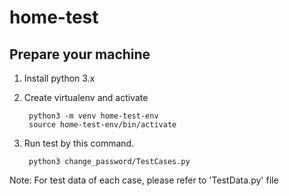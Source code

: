 # home-test

## Prepare your machine
1. Install python 3.x

2. Create virtualenv and activate

        python3 -m venv home-test-env
        source home-test-env/bin/activate
        
3. Run test by this command.

        python3 change_password/TestCases.py 
        
Note: For test data of each case, please refer to 'TestData.py' file

